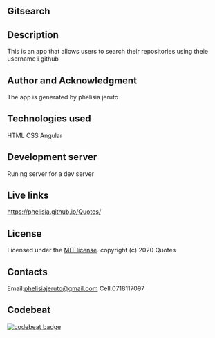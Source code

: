 ## Gitsearch

## Description
This is an app that allows users to search their repositories using theie username i github


## Author and Acknowledgment
The app is generated by phelisia jeruto

## Technologies used
HTML
CSS
Angular


## Development server
Run ng server for a dev server

## Live links
 https://phelisia.github.io/Quotes/
 
 
## License
Licensed under the [MIT license](LICENSE).
copyright (c) 2020 Quotes

## Contacts
Email:phelisiajeruto@gmail.com
Cell:0718117097

## Codebeat
[![codebeat badge](https://codebeat.co/badges/ca68e76a-83c4-491e-a0fe-66b007b4a71c)](https://codebeat.co/projects/github-com-phelisia-quotes-master)

